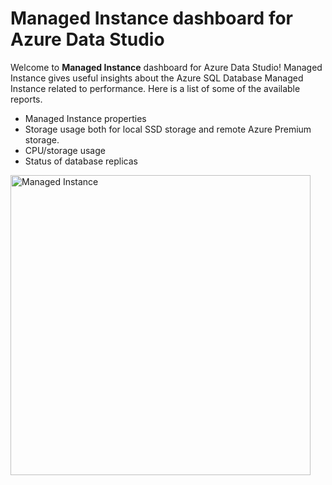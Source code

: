 # Managed Instance dashboard for Azure Data Studio

Welcome to **Managed Instance** dashboard for Azure Data Studio! Managed Instance gives useful insights about the Azure SQL Database Managed Instance related to performance. 
Here is a list of some of the available reports.

* Managed Instance properties
* Storage usage both for local SSD storage and remote Azure Premium storage.
* CPU/storage usage
* Status of database replicas

<img src="https://github.com/JocaPC/AzureDataStudio-Managed-Instance/blob/master/images/managed_instance.png" alt="Managed Instance" style="width:480px;"/>

